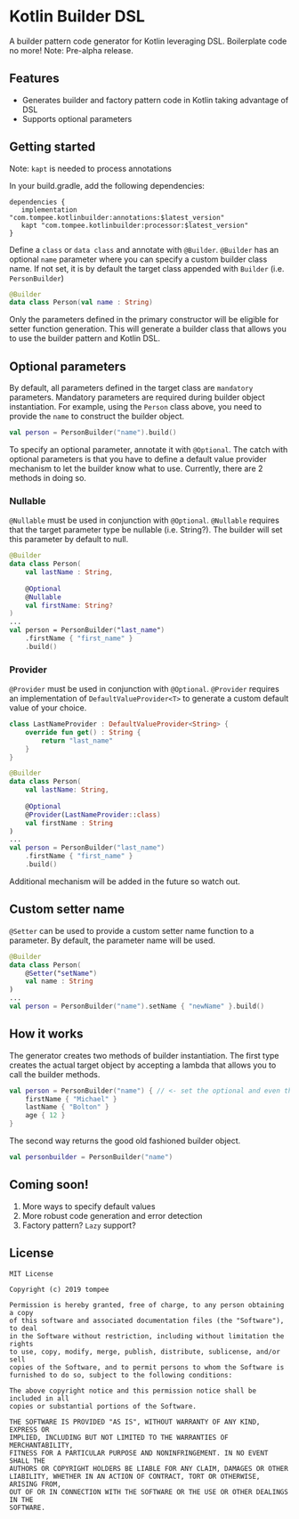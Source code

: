 # Kotlin Builder DSL
A builder pattern code generator for Kotlin leveraging DSL. Boilerplate code no more!
Note: Pre-alpha release.

## Features
- Generates builder and factory pattern code in Kotlin taking advantage of DSL
- Supports optional parameters

## Getting started
Note: `kapt` is needed to process annotations

In your build.gradle, add the following dependencies:

```
dependencies {
   implementation "com.tompee.kotlinbuilder:annotations:$latest_version"
   kapt "com.tompee.kotlinbuilder:processor:$latest_version"
}
```

Define a `class` or `data class` and annotate with `@Builder`. `@Builder` has an optional `name` parameter where you can specify a custom builder class name. If not set, it is by default the target class appended with `Builder` (i.e. `PersonBuilder`)
```kotlin
@Builder
data class Person(val name : String)
```

Only the parameters defined in the primary constructor will be eligible for setter function generation.
This will generate a builder class that allows you to use the builder pattern and Kotlin DSL.

## Optional parameters
By default, all parameters defined in the target class are `mandatory` parameters. Mandatory parameters are required during builder object instantiation. For example, using the `Person` class above, you need to provide the `name` to construct the builder object.

```kotlin
val person = PersonBuilder("name").build()
```

To specify an optional parameter, annotate it with `@Optional`. The catch with optional parameters is that you have to define a default value provider mechanism to let the builder know what to use. Currently, there are 2 methods in doing so.

### Nullable
`@Nullable` must be used in conjunction with `@Optional`. `@Nullable` requires that the target parameter type be nullable (i.e. String?). The builder will set this parameter by default to null.

```kotlin
@Builder
data class Person(
    val lastName : String,
    
    @Optional
    @Nullable
    val firstName: String?
)
...
val person = PersonBuilder("last_name")
    .firstName { "first_name" }
    .build()
```

### Provider
`@Provider` must be used in conjunction with `@Optional`. `@Provider` requires an implementation of `DefaultValueProvider<T>` to generate a custom default value of your choice.

```kotlin
class LastNameProvider : DefaultValueProvider<String> {
    override fun get() : String {
        return "last_name"
    }
}

@Builder
data class Person(
    val lastName: String,
    
    @Optional
    @Provider(LastNameProvider::class)
    val firstName : String
)
...
val person = PersonBuilder("last_name")
    .firstName { "first_name" }
    .build()
```

Additional mechanism will be added in the future so watch out.

## Custom setter name
`@Setter` can be used to provide a custom setter name function to a parameter. By default, the parameter name will be used.

```kotlin
@Builder
data class Person(
    @Setter("setName")
    val name : String
)
...
val person = PersonBuilder("name").setName { "newName" }.build()
```

## How it works
The generator creates two methods of builder instantiation. The first type creates the actual target object by accepting a lambda that allows you to call the builder methods.

```kotlin
val person = PersonBuilder("name") { // <- set the optional and even the override the mandatory parameters
    firstName { "Michael" }
    lastName { "Bolton" }
    age { 12 }
}
```
The second way returns the good old fashioned builder object.
```kotlin
val personbuilder = PersonBuilder("name")
```

## Coming soon!
1. More ways to specify default values
2. More robust code generation and error detection
3. Factory pattern? `Lazy` support?

## License
```
MIT License

Copyright (c) 2019 tompee

Permission is hereby granted, free of charge, to any person obtaining a copy
of this software and associated documentation files (the "Software"), to deal
in the Software without restriction, including without limitation the rights
to use, copy, modify, merge, publish, distribute, sublicense, and/or sell
copies of the Software, and to permit persons to whom the Software is
furnished to do so, subject to the following conditions:

The above copyright notice and this permission notice shall be included in all
copies or substantial portions of the Software.

THE SOFTWARE IS PROVIDED "AS IS", WITHOUT WARRANTY OF ANY KIND, EXPRESS OR
IMPLIED, INCLUDING BUT NOT LIMITED TO THE WARRANTIES OF MERCHANTABILITY,
FITNESS FOR A PARTICULAR PURPOSE AND NONINFRINGEMENT. IN NO EVENT SHALL THE
AUTHORS OR COPYRIGHT HOLDERS BE LIABLE FOR ANY CLAIM, DAMAGES OR OTHER
LIABILITY, WHETHER IN AN ACTION OF CONTRACT, TORT OR OTHERWISE, ARISING FROM,
OUT OF OR IN CONNECTION WITH THE SOFTWARE OR THE USE OR OTHER DEALINGS IN THE
SOFTWARE.
```
